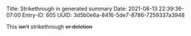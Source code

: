 Title: Strikethrough in generated summary
Date: 2021-08-13 22:39:36-07:00
Entry-ID: 605
UUID: 3d5b0e6a-8416-5de7-8786-7259337a3948

This ~~isn't~~ strikethrough <del>or deletion</del>